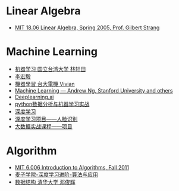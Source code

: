 # Linear Algebra

* [MIT 18.06 Linear Algebra, Spring 2005, Prof. Gilbert Strang](https://www.youtube.com/playlist?list=PLE7DDD91010BC51F8)


# Machine Learning

* [机器学习 国立台湾大学 林轩田](https://www.youtube.com/user/hsuantien/playlists)
* [李宏毅](https://www.youtube.com/channel/UC2ggjtuuWvxrHHHiaDH1dlQ/playlists)
* [機器學習 台大電機 Vivian](https://www.youtube.com/channel/UCyB2RBqKbxDPGCs1PokeUiA/playlists) 
* [Machine Learning — Andrew Ng, Stanford University and others](https://www.youtube.com/channel/UC5zx8Owijmv-bbhAK6Z9apg/playlists)
* [Deeplearning.ai](https://www.youtube.com/channel/UCcIXc5mJsHVYTZR1maL5l9w)
* [python数据分析与机器学习实战](https://www.youtube.com/playlist?list=PLhXu26RzZZTwus4cNbPTcgXXH6oavT6EB)
* [深度学习](https://www.youtube.com/playlist?list=PL4R4917X9BkFIiKDbZYLa8ChPbnYRw0hV)
* [深度学习项目——人脸识别](https://www.youtube.com/playlist?list=PL0Kneloi6O0wjZ1di49z_F1ImToItcPI8)
* [大数据实战课程——项目](https://www.youtube.com/playlist?list=PLHvvnQXjjcSxc15tNmHEHljUdh3nkJfd4)


# Algorithm

* [MIT 6.006 Introduction to Algorithms, Fall 2011](https://www.youtube.com/playlist?list=PLUl4u3cNGP61Oq3tWYp6V_F-5jb5L2iHb)
* [麦子学院-深度学习进阶-算法与应用](https://www.youtube.com/playlist?list=PLhXu26RzZZTzxRou9Yn2lVHRKkxuTBZYw)
* [数据结构 清华大学 
邓俊辉](http://www.xuetangx.com/courses/course-v1:TsinghuaX+30240184+sp/about)
